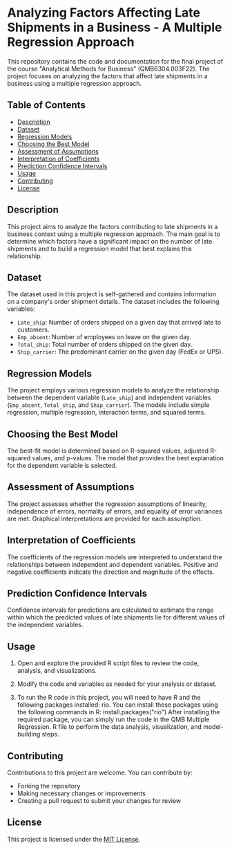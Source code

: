 
# Analyzing Factors Affecting Late Shipments in a Business - A Multiple Regression Approach

This repository contains the code and documentation for the final project of the course "Analytical Methods for Business" (QMB6304.003F22). The project focuses on analyzing the factors that affect late shipments in a business using a multiple regression approach.

## Table of Contents

- [Description](#description)
- [Dataset](#dataset)
- [Regression Models](#regression-models)
- [Choosing the Best Model](#choosing-the-best-model)
- [Assessment of Assumptions](#assessment-of-assumptions)
- [Interpretation of Coefficients](#interpretation-of-coefficients)
- [Prediction Confidence Intervals](#prediction-confidence-intervals)
- [Usage](#usage)
- [Contributing](#contributing)
- [License](#license)

## Description

This project aims to analyze the factors contributing to late shipments in a business context using a multiple regression approach. The main goal is to determine which factors have a significant impact on the number of late shipments and to build a regression model that best explains this relationship.

## Dataset

The dataset used in this project is self-gathered and contains information on a company's order shipment details. The dataset includes the following variables:

- `Late_ship`: Number of orders shipped on a given day that arrived late to customers.
- `Emp_absent`: Number of employees on leave on the given day.
- `Total_ship`: Total number of orders shipped on the given day.
- `Ship_carrier`: The predominant carrier on the given day (FedEx or UPS).

## Regression Models

The project employs various regression models to analyze the relationship between the dependent variable (`Late_ship`) and independent variables (`Emp_absent`, `Total_ship`, and `Ship_carrier`). The models include simple regression, multiple regression, interaction terms, and squared terms.

## Choosing the Best Model

The best-fit model is determined based on R-squared values, adjusted R-squared values, and p-values. The model that provides the best explanation for the dependent variable is selected.

## Assessment of Assumptions

The project assesses whether the regression assumptions of linearity, independence of errors, normality of errors, and equality of error variances are met. Graphical interpretations are provided for each assumption.

## Interpretation of Coefficients

The coefficients of the regression models are interpreted to understand the relationships between independent and dependent variables. Positive and negative coefficients indicate the direction and magnitude of the effects.

## Prediction Confidence Intervals

Confidence intervals for predictions are calculated to estimate the range within which the predicted values of late shipments lie for different values of the independent variables.

## Usage

1. Open and explore the provided R script files to review the code, analysis, and visualizations.

2. Modify the code and variables as needed for your analysis or dataset.

3. To run the R code in this project, you will need to have R and the following packages installed: rio. You can install these packages using the following commands in R:
install.packages("rio")
After installing the required package, you can simply run the code in the QMB Multiple Regression. R file to perform the data analysis, visualization, and model-building steps.

## Contributing

Contributions to this project are welcome. You can contribute by:

- Forking the repository
- Making necessary changes or improvements
- Creating a pull request to submit your changes for review

## License

This project is licensed under the [MIT License](LICENSE).

